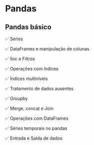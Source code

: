 # Pandas

## Pandas básico 

✅ Series

✅ DataFrames e manipulação de colunas

✅ Iloc e Filtros

✅ Operações com índices

✅ Índices multiníveis

✅ Tratamento de dados ausentes

✅ Groupby

✅ Merge, concat e Join

✅ Operações com DataFrames

✅ Séries temporais no pandas

✅ Entrada e Saída de dados